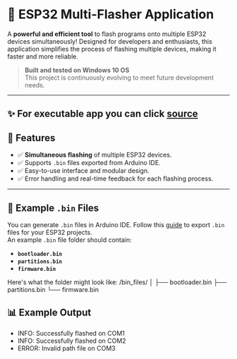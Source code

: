 # 🚀 ESP32 Multi-Flasher Application

A **powerful and efficient tool** to flash programs onto multiple ESP32 devices simultaneously! Designed for developers and enthusiasts, this application simplifies the process of flashing multiple devices, making it faster and more reliable.

> **Built and tested on Windows 10 OS**  
> This project is continuously evolving to meet future development needs.

---

## ✨ For executable app you can click [source](https://drive.google.com/drive/folders/1XEZPVYBE-sqZsMinR7RpTbmcbSPijeEN?usp=sharing)

## 🎯 Features
- ✅ **Simultaneous flashing** of multiple ESP32 devices.
- ✅ Supports `.bin` files exported from Arduino IDE.  
- ✅ Easy-to-use interface and modular design.  
- ✅ Error handling and real-time feedback for each flashing process.  

---

## 📂 Example `.bin` Files

You can generate `.bin` files in Arduino IDE. Follow this [guide](https://randomnerdtutorials.com/bin-binary-files-sketch-arduino-ide/) to export `.bin` files for your ESP32 projects.  
An example `.bin` file folder should contain:
- **`bootloader.bin`**
- **`partitions.bin`**
- **`firmware.bin`**

Here's what the folder might look like:
/bin_files/ │ ├── bootloader.bin ├── partitions.bin └── firmware.bin

## 📊 Example Output
- INFO: Successfully flashed on COM1
- INFO: Successfully flashed on COM2
- ERROR: Invalid path file on COM3
